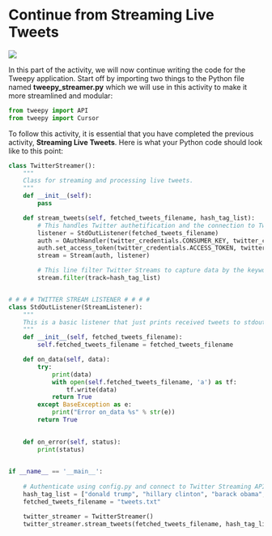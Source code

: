 <!--title={Continue from Streaming Live Tweets}-->

<!--badges={Web Development:}-->

# Continue from Streaming Live Tweets

<img src="https://i.ibb.co/KzVK30f/twitter-dev-logo.png" style="zoom: 100%;" />

In this part of the activity, we will now continue writing the code for the Tweepy application. Start off by importing two things to the Python file named **tweepy_streamer.py** which we will use in this activity to make it more streamlined and modular:

```python
from tweepy import API
from tweepy import Cursor
```

To follow this activity, it is essential that you have completed the previous activity, **Streaming Live Tweets**. Here is what your Python code should look like to this point:

```python
class TwitterStreamer():
    """
    Class for streaming and processing live tweets.
    """
    def __init__(self):
        pass

    def stream_tweets(self, fetched_tweets_filename, hash_tag_list):
        # This handles Twitter authetification and the connection to Twitter Streaming API
        listener = StdOutListener(fetched_tweets_filename)
        auth = OAuthHandler(twitter_credentials.CONSUMER_KEY, twitter_credentials.CONSUMER_SECRET)
        auth.set_access_token(twitter_credentials.ACCESS_TOKEN, twitter_credentials.ACCESS_TOKEN_SECRET)
        stream = Stream(auth, listener)

        # This line filter Twitter Streams to capture data by the keywords: 
        stream.filter(track=hash_tag_list)


# # # # TWITTER STREAM LISTENER # # # #
class StdOutListener(StreamListener):
    """
    This is a basic listener that just prints received tweets to stdout.
    """
    def __init__(self, fetched_tweets_filename):
        self.fetched_tweets_filename = fetched_tweets_filename

    def on_data(self, data):
        try:
            print(data)
            with open(self.fetched_tweets_filename, 'a') as tf:
                tf.write(data)
            return True
        except BaseException as e:
            print("Error on_data %s" % str(e))
        return True
          

    def on_error(self, status):
        print(status)

 
if __name__ == '__main__':
 
    # Authenticate using config.py and connect to Twitter Streaming API.
    hash_tag_list = ["donald trump", "hillary clinton", "barack obama", "bernie sanders"]
    fetched_tweets_filename = "tweets.txt"

    twitter_streamer = TwitterStreamer()
    twitter_streamer.stream_tweets(fetched_tweets_filename, hash_tag_list)
```





